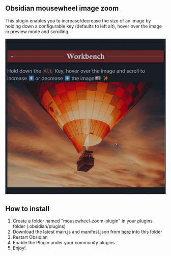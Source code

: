 ## Obsidian mousewheel image zoom

This plugin enables you to increase/decrease the size of an image by holding down a configurable key (defaults to 
left alt), hover over the image in preview mode and scrolling.

![](Animation.gif)

## How to install
1. Create a folder named "mousewheel-zoom-plugin" in your plugins folder (.obsidian/plugins)
2. Download the latest main.js and manifest.json from [here](https://github.com/nicojeske/mousewheel-image-zoom/releases/latest) into this folder
3. Restart Obsidian
4. Enable the Plugin under your community plugins
5. Enjoy!
